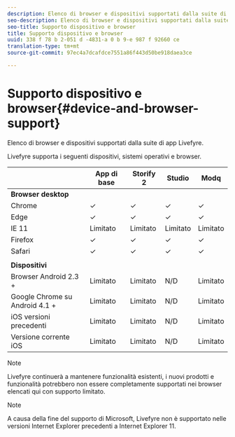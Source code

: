 ```yaml
---
description: Elenco di browser e dispositivi supportati dalla suite di app Livefyre.
seo-description: Elenco di browser e dispositivi supportati dalla suite di app Livefyre.
seo-title: Supporto dispositivo e browser
title: Supporto dispositivo e browser
uuid: 338 f 78 b 2-051 d -4831-a 0 b 9-e 987 f 92660 ce
translation-type: tm+mt
source-git-commit: 97ec4a7dcafdce7551a86f443d50be918daea3ce

---
```



# Supporto dispositivo e browser{#device-and-browser-support}

Elenco di browser e dispositivi supportati dalla suite di app Livefyre.

Livefyre supporta i seguenti dispositivi, sistemi operativi e browser.

|  | App di base | Storify 2 | Studio | Modq |
|---|---|---|---|---|
| **Browser desktop** |  |  |  |  |
| Chrome | ✓ | ✓ | ✓ | ✓ |
| Edge | ✓ | ✓ | ✓ | ✓ |
| IE 11 | Limitato | Limitato | Limitato | Limitato |
| Firefox | ✓ | ✓ | ✓ | ✓ |
| Safari | ✓ | ✓ | ✓ | ✓ |
|  |  |  |  |  |
| **Dispositivi** |  |  |  |  |
| Browser Android 2.3 + | Limitato | Limitato | N/D | Limitato |
| Google Chrome su Android 4.1 + | Limitato | Limitato | N/D | Limitato |
| iOS versioni precedenti | Limitato | Limitato | N/D | Limitato |
| Versione corrente iOS | Limitato | Limitato | N/D | Limitato |

>[!NOTE]
>
>Livefyre continuerà a mantenere funzionalità esistenti, i nuovi prodotti e funzionalità potrebbero non essere completamente supportati nei browser elencati qui con supporto limitato.

>[!NOTE]
>
>A causa della fine del supporto di Microsoft, Livefyre non è supportato nelle versioni Internet Explorer precedenti a Internet Explorer 11.

